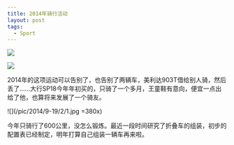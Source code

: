 ```yaml
---
title: 2014年骑行活动
layout: post
tags:
  - Sport
---
```


![](http://ww3.sinaimg.cn/bmiddle/6a18d8a5jw9ekht6m3oc8j218g0xc1kx.jpg)

![](http://ww2.sinaimg.cn/bmiddle/6a18d8a5jw9ekhtf9spgfj20xc18g1kx.jpg)

2014年的这项运动可以告别了，也告别了两辆车，美利达903T借给别人骑，然后丢了……大行SP18今年年初买的，只骑了一个多月，王童鞋有意向，便宜一点出给了他，也算将来发展了一个骑友。

![](/pic/2014/9-19/2/1.jpg =380x)

今年只骑行了600公里，没怎么锻炼。最近一段时间研究了折叠车的组装，初步的配置表已经制定，明年打算自己组装一辆车再来啦。